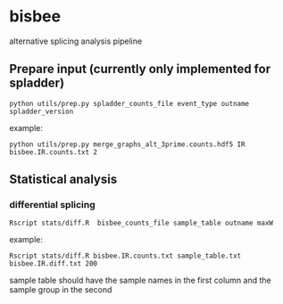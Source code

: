 # bisbee
alternative splicing analysis pipeline

## Prepare input (currently only implemented for spladder)

`python utils/prep.py spladder_counts_file event_type outname spladder_version`

example:

`python utils/prep.py merge_graphs_alt_3prime.counts.hdf5 IR bisbee.IR.counts.txt 2`

## Statistical analysis
### differential splicing

`Rscript stats/diff.R  bisbee_counts_file sample_table outname maxW`

example:

`Rscript stats/diff.R bisbee.IR.counts.txt sample_table.txt bisbee.IR.diff.txt 200`

sample table should have the sample names in the first column and the sample group in the second
